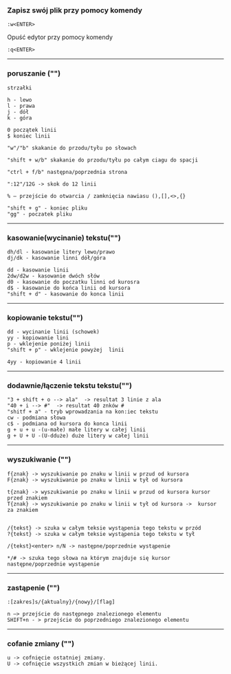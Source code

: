 


### Zapisz swój plik przy pomocy komendy 
```
:w<ENTER>
```

Opuść edytor przy pomocy komendy 
```
:q<ENTER>
```


***
### poruszanie ("") 
```
strzałki

h - lewo
l - prawa
j - dół
k - góra

0 początek linii
$ koniec linii

"w"/"b" skakanie do przodu/tyłu po słowach

"shift + w/b" skakanie do przodu/tyłu po całym ciagu do spacji

"ctrl + f/b" następna/poprzednia strona

":12"/12G -> skok do 12 linii

% – przejście do otwarcia / zamknięcia nawiasu (),[],<>,{}

"shift + g" - koniec pliku
"gg" - poczatek pliku

```
***
### kasowanie(wycinanie) tekstu("")
```
dh/dl - kasowanie litery lewo/prawo
dj/dk - kasowanie linni dół/góra

dd - kasowanie linii
2dw/d2w - kasowanie dwóch słów 
d0 - kasowanie do poczatku linni od kurosra
d$ - kasowanie do końca linii od kursora
"shift + d" - kasowanie do konca linii

```
***
### kopiowanie tekstu("")
```
dd - wycinanie linii (schowek)
yy - kopiowanie lini
p - wklejenie poniżej linii
"shift + p" - wklejenie powyżej  linii

4yy - kopiowanie 4 linii 

```

***
### dodawnie/łączenie tekstu tekstu("")
```
"3 + shift + o --> ala"  -> resultat 3 linie z ala
"40 + i --> #"  -> resultat 40 znków #
"shitf + a" - tryb wprowadzania na kon:iec tekstu
cw - podmiana słowa
c$ - podmiana od kursora do konca linii
g + u + u -(u-małe) małe litery w całej linii
g + U + U -(U-dduże) duże litery w całej linii
```
***
### wyszukiwanie ("")
```
f{znak} -> wyszukiwanie po znaku w linii w przud od kursora
F{znak} -> wyszukiwanie po znaku w linii w tył od kursora

t{znak} -> wyszukiwanie po znaku w linii w przud od kursora kursor przed znakiem
T{znak} -> wyszukiwanie po znaku w linii w tył od kursora ->  kursor za znakiem


/{tekst} -> szuka w całym teksie wystąpenia tego tekstu w przód
?{tekst} -> szuka w całym teksie wystąpenia tego tekstu w tył

/{tekst}<enter> n/N -> następne/poprzednie wystąpenie

*/# -> szuka tego słowa na którym znajduje się kursor następne/poprzednie wystąpenie

```
***
### zastąpenie ("")
```
:[zakres]s/{aktualny}/{nowy}/[flag]

n –> przejście do następnego znalezionego elementu
SHIFT+n - > przejście do poprzedniego znalezionego elementu
```
***
### cofanie zmiany ("")
```
u -> cofnięcie ostatniej zmiany.
U -> cofnięcie wszystkich zmian w bieżącej linii.

```